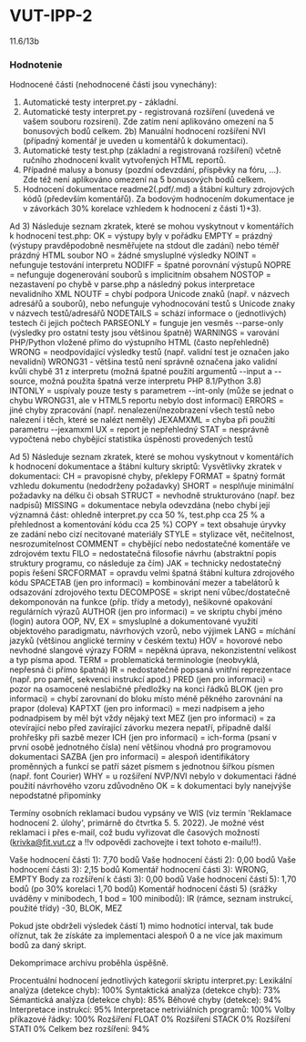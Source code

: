 # VUT-IPP-2
11.6/13b

### Hodnotenie
Hodnocené části (nehodnocené části jsou vynechány):
1) Automatické testy interpret.py - základní.
2) Automatické testy interpret.py - registrovaná rozšíření (uvedená ve vašem souboru rozsireni). Zde zatím není aplikováno omezení na 5 bonusových bodů celkem.
2b) Manuální hodnocení rozšíření NVI (případný komentář je uveden u komentářů k dokumentaci).
3) Automatické testy test.php (základní a registrovaná rozšíření) včetně ručního zhodnocení kvalit vytvořených HTML reportů.
4) Případné malusy a bonusy (pozdní odevzdání, příspěvky na fóru, ...). Zde též není aplikováno omezení na 5 bonusových bodů celkem.
5) Hodnocení dokumentace readme2(.pdf/.md) a štábní kultury zdrojových kódů (především komentářů). Za bodovým hodnocením dokumentace je v závorkách 30% korelace vzhledem k hodnocení z části 1)+3).

Ad 3) Následuje seznam zkratek, které se mohou vyskytnout v komentářích k hodnocení test.php:
 OK = výstupy byly v pořádku
 EMPTY = prázdný (výstupy pravděpodobně nesměřujete na stdout dle zadání) nebo téměř prázdný HTML soubor
 NO = žádné smysluplné výsledky
 NOINT = nefunguje testování interpretu
 NODIFF = špatné porovnání výstupů
 NOPRE = nefunguje dogenerování souborů s implicitním obsahem
 NOSTOP = nezastavení po chybě v parse.php a následný pokus interpretace nevalidního XML
 NOUTF = chybí podpora Unicode znaků (např. v názvech adresářů a souborů), nebo nefunguje vyhodnocování testů s Unicode znaky v názvech testů/adresářů
 NODETAILS = schází informace o (jednotlivých) testech či jejich počtech
 PARSEONLY = funguje jen vesměs --parse-only (výsledky pro ostatní testy jsou většinou špatně)
 WARNINGS = varování PHP/Python vložené přímo do výstupního HTML (často nepřehledně)
 WRONG = neodpovídající výsledky testů (např. validní test je označen jako nevalidní)
 WRONG31 - většina testů není správně označena jako validní kvůli chybě 31 z interpretu (možná špatné použití argumentů --input a --source, možná použita špatná verze interpretu PHP 8.1/Python 3.8)
 INTONLY = uspívaly pouze testy s parametrem --int-only (může se jednat o chybu WRONG31, ale v HTML5 reportu nebylo dost informací)
 ERRORS = jiné chyby zpracování (např. nenalezení/nezobrazení všech testů nebo nalezení i těch, které se nalézt neměly)
 JEXAMXML = chyba při použití parametru --jexamxml
 UX = report je nepřehledný
 STAT = nesprávně vypočtená nebo chybějící statistika úspěnosti provedených testů

Ad 5) Následuje seznam zkratek, které se mohou vyskytnout v komentářích k hodnocení dokumentace a štábní kultury skriptů:
Vysvětlivky zkratek v dokumentaci:
 CH = pravopisné chyby, překlepy
 FORMAT = špatný formát vzhledu dokumentu (nedodrženy požadavky)
 SHORT = nesplňuje minimální požadavky na délku či obsah
 STRUCT = nevhodně strukturováno (např. bez nadpisů)
 MISSING = dokumentace nebyla odevzdána (nebo chybí její významná část: ohledně interpret.py cca 50 %, test.php cca 25 % a přehlednost a komentování kódu cca 25 %)
 COPY = text obsahuje úryvky ze zadání nebo cizí necitované materiály
 STYLE = stylizace vět, nečitelnost, nesrozumitelnost
 COMMENT = chybějící nebo nedostatečné komentáře ve zdrojovém textu
 FILO = nedostatečná filosofie návrhu (abstraktní popis struktury programu, co následuje za čím)
 JAK = technicky nedostatečný popis řešení
 SRCFORMAT = opravdu velmi špatná štábní kultura zdrojového kódu
 SPACETAB (jen pro informaci) = kombinování mezer a tabelátorů k odsazování zdrojového textu
 DECOMPOSE	= skript není vůbec/dostatečně dekomponován na funkce (příp. třídy a metody), nešikovné opakování regulárních výrazů
 AUTHOR (jen pro informaci) = ve skriptu chybí jméno (login) autora
 OOP, NV, EX = smysluplné a dokumentované využití objektového paradigmatu, návrhových vzorů, nebo výjimek
 LANG = míchání jazyků (většinou anglické termíny v českém textu)
 HOV = hovorové nebo nevhodné slangové výrazy
 FORM = nepěkná úprava, nekonzistentní velikost a typ písma apod.
 TERM = problematická terminologie (neobvyklá, nepřesná či přímo špatná)
 IR = nedostatečně popsaná vnitřní reprezentace (např. pro paměť, sekvenci instrukcí apod.)
 PRED (jen pro informaci) = pozor na osamocené neslabičné předložky na konci řádků
 BLOK (jen pro informaci) = chybí zarovnaní do bloku místo méně pěkného zarovnání na prapor (doleva)
 KAPTXT (jen pro informaci) = mezi nadpisem a jeho podnadpisem by měl být vždy nějaký text
 MEZ (jen pro informaci) = za otevírající nebo před zavírající závorku mezera nepatří, případně další prohřešky při sazbě mezer
 ICH (jen pro informaci) = ich-forma (psaní v první osobě jednotného čísla) není většinou vhodná pro programovou dokumentaci
 SAZBA (jen pro informaci) = alespoň identifikátory proměnných a funkcí se patří sázet písmem s jednotnou šířkou písmen (např. font Courier)
 WHY = u rozšíření NVP/NVI nebylo v dokumentaci řádné použití návrhového vzoru zdůvodněno
 OK = k dokumentaci byly nanejvýše nepodstatné připomínky


Termíny osobních reklamací budou vypsány ve WIS (viz termín 'Reklamace hodnocení 2. úlohy', primárně do čtvrtka 5. 5. 2022). Je možné vést reklamaci i přes e-mail, což budu vyřizovat dle časových možností (krivka@fit.vut.cz a !!v odpovědi zachovejte i text tohoto e-mailu!!).


Vaše hodnocení části 1): 7,70 bodů
Vaše hodnocení části 2): 0,00 bodů
Vaše hodnocení části 3): 2,15 bodů
 Komentář hodnocení části 3): WRONG, EMPTY
 Body za rozšíření k části 3): 0,00 bodů
Vaše hodnocení části 5): 1,70 bodů (po 30% korelaci 1,70 bodů)
 Komentář hodnocení části 5) (srážky uváděny v minibodech, 1 bod = 100 minibodů): IR (rámce, seznam instrukcí, použité třídy) -30, BLOK, MEZ

Pokud jste obdrželi výsledek částí 1) mimo hodnotící interval, tak
bude oříznut, tak že získáte za implementaci alespoň 0 a ne více jak maximum bodů za daný skript.

Dekomprimace archivu proběhla úspěšně.

Procentuální hodnocení jednotlivých kategorií skriptu interpret.py: 
Lexikální analýza (detekce chyb): 100%
Syntaktická analýza (detekce chyb): 73%
Sémantická analýza (detekce chyb): 85%
Běhové chyby (detekce): 94%
Interpretace instrukcí: 95%
Interpretace netriviálních programů: 100%
Volby příkazové řádky: 100%
Rozšíření FLOAT 0%
Rozšíření STACK 0%
Rozšíření STATI 0%
Celkem bez rozšíření: 94%
